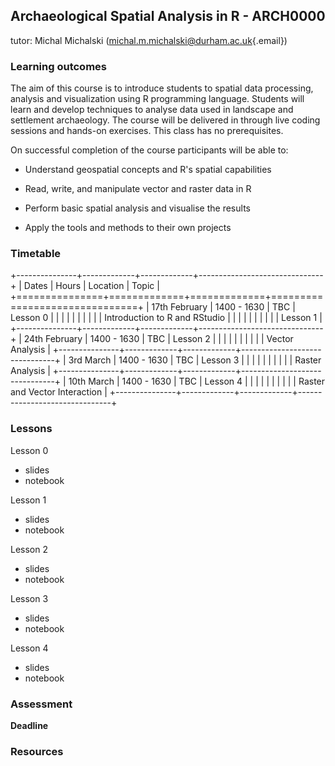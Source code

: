 ## Archaeological Spatial Analysis in R - ARCH0000

tutor: Michal Michalski ([michal.m.michalski\@durham.ac.uk](mailto:michal.m.michalski@durham.ac.uk){.email})

### Learning outcomes

The aim of this course is to introduce students to spatial data processing, analysis and visualization using R programming language. Students will learn and develop techniques to analyse data used in landscape and settlement archaeology. The course will be delivered in through live coding sessions and hands-on exercises. This class has no prerequisites.

On successful completion of the course participants will be able to:

-   Understand geospatial concepts and R's spatial capabilities

-   Read, write, and manipulate vector and raster data in R

-   Perform basic spatial analysis and visualise the results

-   Apply the tools and methods to their own projects

### Timetable

+---------------+-------------+-------------+-------------------------------+
| Dates         | Hours       | Location    | Topic                         |
+===============+=============+=============+===============================+
| 17th February | 1400 - 1630 | TBC         | Lesson 0                      |
|               |             |             |                               |
|               |             |             | Introduction to R and RStudio |
|               |             |             |                               |
|               |             |             | Lesson 1                      |
+---------------+-------------+-------------+-------------------------------+
| 24th February | 1400 - 1630 | TBC         | Lesson 2                      |
|               |             |             |                               |
|               |             |             | Vector Analysis               |
+---------------+-------------+-------------+-------------------------------+
| 3rd March     | 1400 - 1630 | TBC         | Lesson 3                      |
|               |             |             |                               |
|               |             |             | Raster Analysis               |
+---------------+-------------+-------------+-------------------------------+
| 10th March    | 1400 - 1630 | TBC         | Lesson 4                      |
|               |             |             |                               |
|               |             |             | Raster and Vector Interaction |
+---------------+-------------+-------------+-------------------------------+

### Lessons

Lesson 0

-   slides
-   notebook

Lesson 1

-   slides
-   notebook

Lesson 2

-   slides
-   notebook

Lesson 3

-   slides
-   notebook

Lesson 4

-   slides
-   notebook

### Assessment

**Deadline**

### Resources
